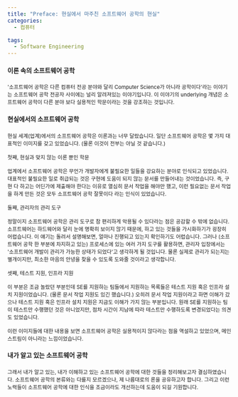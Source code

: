 ```yaml
---
title: "Preface: 현실에서 마주친 소프트웨어 공학의 현실"
categories:
  - 컴퓨터

tags:
  - Software Engineering
---
```


<h4>이론 속의 소프트웨어 공학</h4>

<small>'소프트웨어 공학은 다른 컴퓨터 전공 분야와 달리 Computer Science가 아니라 공학이다'라는 이야기는 소프트웨어 공학 전공자 사이에는 널리 알려져있는 이야기입니다. 
이 이야기의 underlying 개념은 소프트웨어 공학이 다른 분야 보다 실용적인 학문이라는 것을 강조하는 것입니다.</small>

<h4>현실에서의 소프트웨어 공학</h4>

<small>현실 세계(업계)에서의 소프트웨어 공학은 이론과는 너무 달랐습니다. 
일단 소프트웨어 공학은 몇 가지 대표적인 이미지를 갖고 있었습니다. (물론 이것이 전부는 아닐 것 같습니다.)</small>

<small>첫째, 현실과 맞지 않는 이론 뿐인 학문</small>

<small>업계에서 소프트웨어 공학은 무언가 개발자에게 불필요한 일들을 강요하는 분야로 인식되고 있었습니다.
대표적인 불필요한 일로 취급되는 것은 구현에 도움이 되지 않는 문서를 만들어내는 것이었습니다.
즉, 구현 다 하고는 어딘가에 제출해야 한다는 이유로 열심히 문서 작업을 해야만 했고, 이런 필요없는 문서 작업을 하게 만든 것은 모두 소프트웨어 공학 잘못이다 라는 인식이 있었습니다.</small>

<small>둘째, 관리자의 관리 도구</small>

<small>정말이지 소프트웨어 공학은 관리 도구로 참 편리하게 악용될 수 있다라는 점은 공감할 수 밖에 없습니다. 
소프트웨어는 하드웨어와 달리 눈에 명확히 보이지 않기 때문에, 하고 있는 것들을 가시화하기가 굉장히 어렵습니다.
이 얘기는 돌려서 설명해보면, 얼마나 진행되고 있는지 확인하기도 어렵습니다.
그러나 (소프트웨어 공학 한 부분에 차지하고 있는) 프로세스에 있는 여러 가지 도구를 활용하면, 
관리자 입장에서는 '소프트웨어 개발이 관리가 가능한 상태가 되었다'고 생각하게 될 것입니다. 
물론 실제로 관리가 되는지는 별개이지만, 최소한 마음의 안녕을 찾을 수 있도록 도와줄 것이라고 생각합니다.</small>

<small>셋째, 테스트 지원, 인프라 지원</small>

<small>이 부분은 조금 놀랐던 부분인데 SE를 지원하는 팀들에서 지원하는 목록들은 테스트 지원 혹은 인프라 설치 지원이었습니다.
(물론 문서 작업 지원도 있긴 했습니다.) 오히려 문서 작업 지원이라고 하면 이해가 갔으나 테스트 지원 혹은 인프라 설치 지원은 지금도 이해가 가지 않는 부분입니다.
원래 SE를 지원하는 팀이 테스트만 수행했던 것은 아니었지만, 점차 시간이 지남에 따라 테스트만 수행하도록 변경되었다는 의견도 있었습니다.</small>

<small>이런 이미지들에 대한 내용을 보면 소프트웨어 공학은 실용적이지 않다라는 점을 역설하고 있었으며, 메인 스트림이 아니라는 느낌이었습니다.</small>

<h4>내가 알고 있는 소프트웨어 공학</h4>

<small>그래서 내가 알고 있는, 내가 이해하고 있는 소프트웨어 공학에 대한 것들을 정리해보고자 결심하였습니다.
소프트웨어 공학의 본류와는 다를지 모르겠으나, 제 나름대로의 론을 공유하고자 합니다. 
그리고 이런 노력들이 소프트웨어 공학에 대한 인식을 조금이라도 개선하는데 도움이 되길 기원합니다. </small>